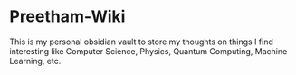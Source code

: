 # Preetham-Wiki
This is my personal obsidian vault to store my thoughts on things I find interesting like Computer Science, Physics, Quantum Computing, Machine Learning, etc.
